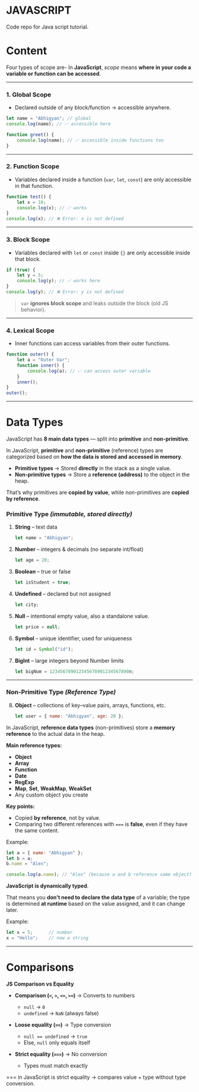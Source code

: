 # JAVASCRIPT
Code repo for Java script tutorial.


# Content

Four types of scope are-
In **JavaScript**, *scope* means **where in your code a variable or function can be accessed**.

---

### **1. Global Scope**

* Declared outside of any block/function → accessible anywhere.

```js
let name = "Abhigyan"; // global
console.log(name); // ✅ accessible here

function greet() {
    console.log(name); // ✅ accessible inside functions too
}
```

---

### **2. Function Scope**

* Variables declared inside a function (`var`, `let`, `const`) are only accessible in that function.

```js
function test() {
    let x = 10;
    console.log(x); // ✅ works
}
console.log(x); // ❌ Error: x is not defined
```

---

### **3. Block Scope**

* Variables declared with `let` or `const` inside `{}` are only accessible inside that block.

```js
if (true) {
    let y = 5;
    console.log(y); // ✅ works here
}
console.log(y); // ❌ Error: y is not defined
```

> `var` **ignores block scope** and leaks outside the block (old JS behavior).

---

### **4. Lexical Scope**

* Inner functions can access variables from their outer functions.

```js
function outer() {
    let a = "Outer Var";
    function inner() {
        console.log(a); // ✅ can access outer variable
    }
    inner();
}
outer();
```

---
# Data Types
JavaScript has **8 main data types** — split into **primitive** and **non-primitive**.

In JavaScript, **primitive** and **non-primitive** (reference) types are categorized based on **how the data is stored and accessed in memory**.

* **Primitive types** → Stored **directly** in the stack as a single value.
* **Non-primitive types** → Store a **reference (address)** to the object in the heap.

That’s why primitives are **copied by value**, while non-primitives are **copied by reference**.

   ### **Primitive Type** *(immutable, stored directly)*


1. **String** – text data

   ```js
   let name = "Abhigyan";
   ```
2. **Number** – integers & decimals (no separate int/float)

   ```js
   let age = 20;
   ```
3. **Boolean** – true or false

   ```js
   let isStudent = true;
   ```
4. **Undefined** – declared but not assigned

   ```js
   let city;
   ```
5. **Null** – intentional empty value, also a standalone value.

   ```js
   let price = null;
   ```
6. **Symbol** – unique identifier, used for uniqueness

   ```js
   let id = Symbol("id");
   ```
7. **BigInt** – large integers beyond Number limits

   ```js
   let bigNum = 123456789012345678901234567890n;
   ```

---

### **Non-Primitive Type** *(Reference Type)*

8. **Object** – collections of key–value pairs, arrays, functions, etc.

   ```js
   let user = { name: "Abhigyan", age: 20 };
   ```

In JavaScript, **reference data types** (non-primitives) store a **memory reference** to the actual data in the heap.

**Main reference types:**

* **Object**
* **Array**
* **Function**
* **Date**
* **RegExp**
* **Map**, **Set**, **WeakMap**, **WeakSet**
* Any custom object you create

**Key points:**

* Copied **by reference**, not by value.
* Comparing two different references with `===` is **false**, even if they have the same content.

Example:

```javascript
let a = { name: "Abhigyan" };
let b = a;
b.name = "Alex";

console.log(a.name); // "Alex" (because a and b reference same object)
```

**JavaScript is dynamically typed**.

That means you **don’t need to declare the data type** of a variable; the type is determined **at runtime** based on the value assigned, and it can change later.

Example:

```javascript
let x = 5;      // number
x = "Hello";    // now a string
```

---

# Comparisons

**JS Comparison vs Equality**

* **Comparison (`<`, `>`, `<=`, `>=`)** → Converts to numbers

  * `null` → `0`
  * `undefined` → `NaN` (always false)

* **Loose equality (`==`)** → Type conversion

  * `null == undefined` → `true`
  * Else, `null` only equals itself

* **Strict equality (`===`)** → No conversion

  * Types must match exactly

=== in JavaScript is strict equality → compares value + type without type conversion.
